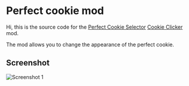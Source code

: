 # Perfect cookie mod

Hi, this is the source code for the [Perfect Cookie Selector](https://steamcommunity.com/sharedfiles/filedetails/?id=2796757051) [Cookie Clicker](https://orteil.dashnet.org/cookieclicker/) mod.

The mod allows you to change the appearance of the perfect cookie.

## Screenshot

![Screenshot 1](https://steamuserimages-a.akamaihd.net/ugc/1816648849884659298/8A0E54DC62FADA2E20A6C0C5C3D14E2156AB8F63/)
